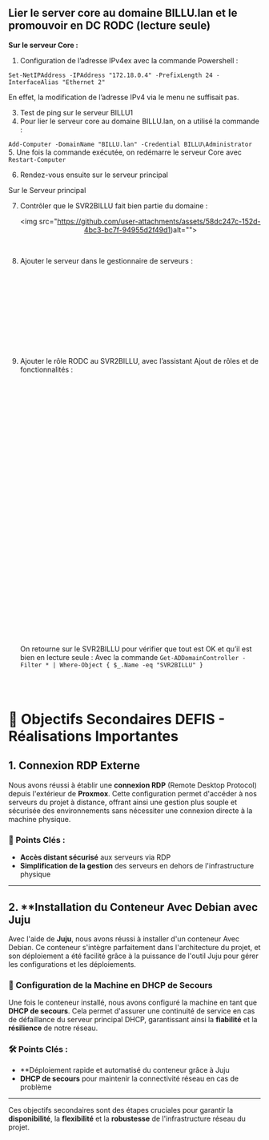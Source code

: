 ## Lier le server core au domaine BILLU.lan et le promouvoir en DC RODC (lecture seule)

**Sur le serveur Core :**

1. Configuration de l’adresse IPv4ex avec la commande Powershell :

`Set-NetIPAddress -IPAddress "172.18.0.4" -PrefixLength 24 -InterfaceAlias "Ethernet 2"`

En effet, la modification de l’adresse IPv4 via le menu ne suffisait pas.

3. Test de ping sur le serveur BILLU1
4. Pour lier le serveur core au domaine BILLU.lan, on a utilisé la commande :

`Add-Computer -DomainName "BILLU.lan" -Credential BILLU\Administrator`<br>
5. Une fois la commande exécutée, on redémarre le serveur Core avec `Restart-Computer`

6. Rendez-vous ensuite sur le serveur principal

Sur le Serveur principal

7. Contrôler que le SVR2BILLU fait bien partie du domaine :
<br><p align="center"><img src="https://github.com/user-attachments/assets/58dc247c-152d-4bc3-bc7f-94955d2f49d1)alt=""></p><br>

8. Ajouter le serveur dans le gestionnaire de serveurs :
<br><p align="center"><img src="https://github.com/user-attachments/assets/e15262a8-7c4a-4dfc-aa46-de75c0a737e7" alt=""></p><br>
<br><p align="center"><img src="https://github.com/user-attachments/assets/73834b49-4e36-40e7-abbd-75dbab327cd7" alt=""></p><br>
<br><p align="center"><img src="https://github.com/user-attachments/assets/bc1684f6-c8e4-4eb2-ab4d-d16c4ba54388" alt=""></p><br>
9. Ajouter le rôle RODC au SVR2BILLU, avec l’assistant Ajout de rôles et de fonctionnalités :
<br><p align="center"><img src="https://github.com/user-attachments/assets/20f7e3fb-c478-40e9-8a5c-dfa679975830" alt=""></p><br>
<br><p align="center"><img src="https://github.com/user-attachments/assets/bd502b6e-845b-47ae-8a37-b0ce031beaef" alt=""></p><br>
<br><p align="center"><img src="https://github.com/user-attachments/assets/cc2d7b83-fb80-4abe-b3a8-f4d60508c84a" alt=""></p><br>
<br><p align="center"><img src="https://github.com/user-attachments/assets/df63af56-3f81-4688-93cf-8e1f93e4e997" alt=""></p><br>
<br><p align="center"><img src="https://github.com/user-attachments/assets/8c811898-320e-41e1-aefe-c857f9e7b408" alt=""></p><br>
<br><p align="center"><img src="https://github.com/user-attachments/assets/e0b65983-7775-43c4-964f-b2fa00d110a6" alt=""></p><br>
<br><p align="center"><img src="https://github.com/user-attachments/assets/382c597b-ccee-4e62-9a04-3994226f02af" alt=""></p><br>
<br><p align="center"><img src="https://github.com/user-attachments/assets/7d0b3a6a-49f8-47db-8c4d-86e9f0162c1c" alt=""></p><br>
<br><p align="center"><img src="https://github.com/user-attachments/assets/81020ae5-063d-40f1-9656-75ea80b6254a" alt=""></p><br>
On retourne sur le SVR2BILLU pour vérifier que tout est OK et qu’il est bien en lecture seule :
Avec la commande 
`Get-ADDomainController -Filter * | Where-Object { $_.Name -eq "SVR2BILLU" }`
<br><p align="center"><img src="https://github.com/user-attachments/assets/6f85ec68-b0d4-4946-a855-2cf0f5151cd5" alt=""></p><br>


# 🎯 Objectifs Secondaires DEFIS - Réalisations Importantes

## 1. **Connexion RDP Externe**
Nous avons réussi à établir une **connexion RDP** (Remote Desktop Protocol) depuis l'extérieur de **Proxmox**. Cette configuration permet d'accéder à nos serveurs du projet à distance, offrant ainsi une gestion plus souple et sécurisée des environnements sans nécessiter une connexion directe à la machine physique.

### 🔑 Points Clés :
- **Accès distant sécurisé** aux serveurs via RDP
- **Simplification de la gestion** des serveurs en dehors de l'infrastructure physique

---

## 2. **Installation du Conteneur Avec Debian avec Juju
Avec l'aide de **Juju**, nous avons réussi à installer d'un conteneur Avec Debian. Ce conteneur s'intègre parfaitement dans l'architecture du projet, et son déploiement a été facilité grâce à la puissance de l'outil Juju pour gérer les configurations et les déploiements.

### 🔧 Configuration de la Machine en DHCP de Secours
Une fois le conteneur installé, nous avons configuré la machine en tant que **DHCP de secours**. Cela permet d'assurer une continuité de service en cas de défaillance du serveur principal DHCP, garantissant ainsi la **fiabilité** et la **résilience** de notre réseau.

### 🛠️ Points Clés :
- **Déploiement rapide et automatisé du conteneur grâce à Juju
- **DHCP de secours** pour maintenir la connectivité réseau en cas de problème

---

Ces objectifs secondaires sont des étapes cruciales pour garantir la **disponibilité**, la **flexibilité** et la **robustesse** de l'infrastructure réseau du projet.
